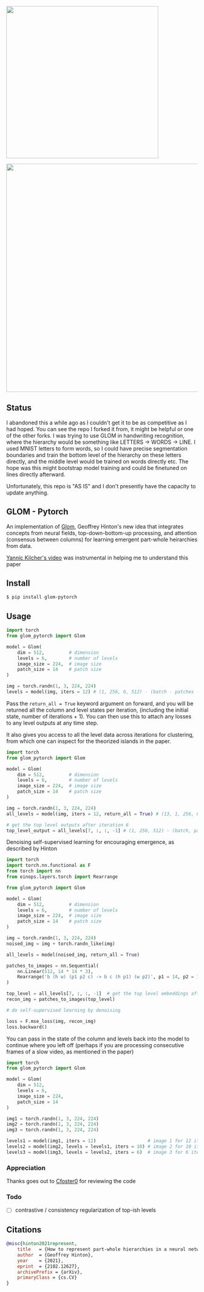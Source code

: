 <img src="./glom2.png" width="400px"></img>

<img src="./glom1.png" width="600px"></img>

## Status

I abandoned this a while ago as I couldn't get it to be as competitive as I had hoped. You can see the repo I forked it from, it might be helpful or one of the other forks.
I was trying to use GLOM in handwriting recognition, where the hierarchy would be something like LETTERS -> WORDS -> LINE. I used MNIST letters to form words, so I could have precise segmentation boundaries and train the bottom level of the hierarchy on these letters directly, and the middle level would be trained on words directly etc. The hope was this might bootstrap model training and could be finetuned on lines directly afterward.

Unfortunately, this repo is "AS IS" and I don't presently have the capacity to update anything.

## GLOM - Pytorch

An implementation of <a href="https://arxiv.org/abs/2102.12627">Glom</a>, Geoffrey Hinton's new idea that integrates concepts from neural fields, top-down-bottom-up processing, and attention (consensus between columns) for learning emergent part-whole heirarchies from data.

<a href="https://www.youtube.com/watch?v=cllFzkvrYmE">Yannic Kilcher's video</a> was instrumental in helping me to understand this paper

## Install

```bash
$ pip install glom-pytorch
```

## Usage

```python
import torch
from glom_pytorch import Glom

model = Glom(
    dim = 512,         # dimension
    levels = 6,        # number of levels
    image_size = 224,  # image size
    patch_size = 14    # patch size
)

img = torch.randn(1, 3, 224, 224)
levels = model(img, iters = 12) # (1, 256, 6, 512) - (batch - patches - levels - dimension)
```

Pass the `return_all = True` keyword argument on forward, and you will be returned all the column and level states per iteration, (including the initial state, number of iterations + 1). You can then use this to attach any losses to any level outputs at any time step.

It also gives you access to all the level data across iterations for clustering, from which one can inspect for the theorized islands in the paper.

```python
import torch
from glom_pytorch import Glom

model = Glom(
    dim = 512,         # dimension
    levels = 6,        # number of levels
    image_size = 224,  # image size
    patch_size = 14    # patch size
)

img = torch.randn(1, 3, 224, 224)
all_levels = model(img, iters = 12, return_all = True) # (13, 1, 256, 6, 512) - (time, batch, patches, levels, dimension)

# get the top level outputs after iteration 6
top_level_output = all_levels[7, :, :, -1] # (1, 256, 512) - (batch, patches, dimension)
```

Denoising self-supervised learning for encouraging emergence, as described by Hinton

```python
import torch
import torch.nn.functional as F
from torch import nn
from einops.layers.torch import Rearrange

from glom_pytorch import Glom

model = Glom(
    dim = 512,         # dimension
    levels = 6,        # number of levels
    image_size = 224,  # image size
    patch_size = 14    # patch size
)

img = torch.randn(1, 3, 224, 224)
noised_img = img + torch.randn_like(img)

all_levels = model(noised_img, return_all = True)

patches_to_images = nn.Sequential(
    nn.Linear(512, 14 * 14 * 3),
    Rearrange('b (h w) (p1 p2 c) -> b c (h p1) (w p2)', p1 = 14, p2 = 14, h = (224 // 14))
)

top_level = all_levels[7, :, :, -1]  # get the top level embeddings after iteration 6
recon_img = patches_to_images(top_level)

# do self-supervised learning by denoising

loss = F.mse_loss(img, recon_img)
loss.backward()
```

You can pass in the state of the column and levels back into the model to continue where you left off (perhaps if you are processing consecutive frames of a slow video, as mentioned in the paper)

```python
import torch
from glom_pytorch import Glom

model = Glom(
    dim = 512,
    levels = 6,
    image_size = 224,
    patch_size = 14
)

img1 = torch.randn(1, 3, 224, 224)
img2 = torch.randn(1, 3, 224, 224)
img3 = torch.randn(1, 3, 224, 224)

levels1 = model(img1, iters = 12)                   # image 1 for 12 iterations
levels2 = model(img2, levels = levels1, iters = 10) # image 2 for 10 iteratoins
levels3 = model(img3, levels = levels2, iters = 6)  # image 3 for 6 iterations
```

### Appreciation

Thanks goes out to <a href="https://github.com/cfoster0">Cfoster0</a> for reviewing the code

### Todo

- [ ] contrastive / consistency regularization of top-ish levels

## Citations

```bibtex
@misc{hinton2021represent,
    title   = {How to represent part-whole hierarchies in a neural network}, 
    author  = {Geoffrey Hinton},
    year    = {2021},
    eprint  = {2102.12627},
    archivePrefix = {arXiv},
    primaryClass = {cs.CV}
}
```
